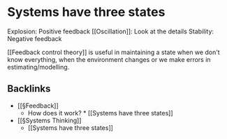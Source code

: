 # Systems have three states
Explosion: Positive feedback 
[[Oscillation]]: Look at the details 
Stability: Negative feedback 

[[Feedback control theory]] is useful in maintaining a state when we don't know everything, when the environment changes or we make errors in estimating/modelling.

## Backlinks
* [[§Feedback]]
	* How does it work?
	\* [[Systems have three states]]
* [[§Systems Thinking]]
	* [[Systems have three states]]

<!-- #p1 -->

<!-- {BearID:2B06293A-105A-4F43-966D-C837DCF54B5F-501-00000055723B7955} -->
